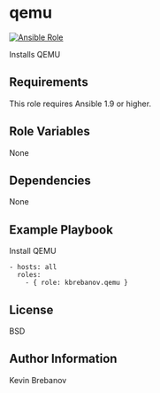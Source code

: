 qemu
====

[![Ansible Role](https://img.shields.io/ansible/role/5011.svg)](https://galaxy.ansible.com/list#/roles/5011)

Installs QEMU

Requirements
------------

This role requires Ansible 1.9 or higher.

Role Variables
--------------

None

Dependencies
------------

None

Example Playbook
----------------

Install QEMU
```
- hosts: all
  roles:
    - { role: kbrebanov.qemu }
```

License
-------

BSD

Author Information
------------------

Kevin Brebanov
